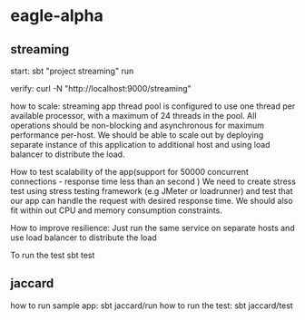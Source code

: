 # eagle-alpha



## streaming
  start:
    sbt "project streaming" run
    
  verify:
    curl -N "http://localhost:9000/streaming"
    
  how to scale:
    streaming app thread pool is configured to use one thread per available processor,
     with a maximum of 24 threads in the pool. All operations should be non-blocking and asynchronous 
     for maximum performance per-host. We should be able to scale out  by deploying separate instance of
     this application to additional host and using load balancer to distribute the load.
     
  How to test scalability of the app(support for 50000 concurrent connections - response time less than an second )
     We need to create stress test using stress testing framework (e.g JMeter or loadrunner) and test that our app 
     can handle the request with desired response time. We should also fit within out CPU 
     and memory consumption constraints.
     
  How to improve resilience:
    Just run the same service on separate hosts and use load balancer to distribute the load
     
  To run the test
    sbt test
    
## jaccard

   how to run sample app:
     sbt jaccard/run
   how to run the test:
      sbt jaccard/test